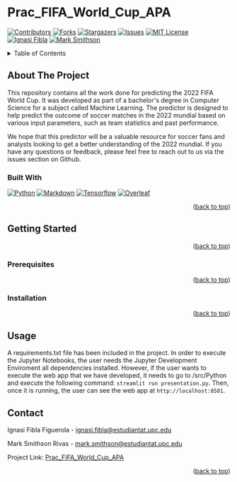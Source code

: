 # Prac_FIFA_World_Cup_APA

[![Contributors][contributors-shield]][contributors-url]
[![Forks][forks-shield]][forks-url]
[![Stargazers][stars-shield]][stars-url]
[![Issues][issues-shield]][issues-url]
[![MIT License][license-shield]][license-url]
[![Ignasi Fibla][linkedin-shield]][linkedin-url-ignasi]
[![Mark Smithson][linkedin-shield]][linkedin-url-mark]

<details>
  <summary>Table of Contents</summary>
  <ol>
    <li>
      <a href="#about-the-project">About The Project</a>
      <ul>
        <li><a href="#built-with">Built With</a></li>
      </ul>
    </li>
    <li>
      <a href="#getting-started">Getting Started</a>
      <ul>
        <li><a href="#prerequisites">Prerequisites</a></li>
        <li><a href="#installation">Installation</a></li>
      </ul>
    </li>
    <li><a href="#usage">Usage</a></li>
    <li><a href="#contact">Contact</a></li>
  </ol>
</details>

## About The Project

This repository contains all the work done for predicting the 2022 FIFA World Cup. It was developed as part of a bachelor's degree in Computer Science for a subject called Machine Learning. The predictor is designed to help predict the outcome of soccer matches in the 2022 mundial based on various input parameters, such as team statistics and past performance.

We hope that this predictor will be a valuable resource for soccer fans and analysts looking to get a better understanding of the 2022 mundial. If you have any questions or feedback, please feel free to reach out to us via the issues section on Github.

### Built With

[![Python][python-badge]][python-url]
[![Markdown][markdown-badge]][markdown-url]
[![Tensorflow][tensorflow-badge]][tensorflow-url]
[![Overleaf][overleaf-badge]][overleaf-url]

<p align="right">(<a href="#readme-top">back to top</a>)</p>

## Getting Started 

<p align="right">(<a href="#readme-top">back to top</a>)</p>

### Prerequisites

<p align="right">(<a href="#readme-top">back to top</a>)</p>

### Installation

<p align="right">(<a href="#readme-top">back to top</a>)</p>

## Usage

A requirements.txt file has been included in the project. In order to execute the Jupyter Notebooks, the user needs the Jupyter Development Enviroment all dependencies installed. However, if the user wants to execute the web app that we have developed, it needs to go to /src/Python and execute the following command: `streamlit run presentation.py`. Then, once it is running, the user can see the web app at `http://localhost:8501`.

## Contact

Ignasi Fibla Figuerola - ignasi.fibla@estudiantat.upc.edu

Mark Smithson Rivas - mark.smithson@estudiantat.upc.edu

Project Link: [Prac_FIFA_World_Cup_APA](https://github.com/IFibla/Prac_FIFA_World_Cup_APA)

<p align="right">(<a href="#readme-top">back to top</a>)</p>

[contributors-shield]: https://img.shields.io/github/contributors/IFibla/Prac_FIFA_World_Cup_APA.svg?style=for-the-badge
[contributors-url]: https://github.com/IFibla/Prac_FIFA_World_Cup_APA/graphs/contributors
[forks-shield]: https://img.shields.io/github/forks/IFibla/Prac_FIFA_World_Cup_APA.svg?style=for-the-badge
[forks-url]: https://github.com/IFibla/Prac_FIFA_World_Cup_APA/network/members
[stars-shield]: https://img.shields.io/github/stars/IFibla/Prac_FIFA_World_Cup_APA.svg?style=for-the-badge
[stars-url]: https://github.com/IFibla/Prac_FIFA_World_Cup_APA/stargazers
[issues-shield]: https://img.shields.io/github/issues/IFibla/Prac_FIFA_World_Cup_APA.svg?style=for-the-badge
[issues-url]: https://github.com/IFibla/Prac_FIFA_World_Cup_APA/issues
[license-shield]: https://img.shields.io/github/license/IFibla/Prac_FIFA_World_Cup_APA.svg?style=for-the-badge
[license-url]: https://github.com/IFibla/Prac_FIFA_World_Cup_APA/blob/master/LICENSE
[linkedin-shield]: https://img.shields.io/badge/-LinkedIn-black.svg?style=for-the-badge&logo=linkedin&colorB=555
[linkedin-url-ignasi]: https://www.linkedin.com/in/ignasi-fibla-figuerola/
[linkedin-url-mark]: https://www.linkedin.com/in/mark-smithson-746ab4215/

[python-badge]: https://img.shields.io/badge/Python-3776AB?style=for-the-badge&logo=python&logoColor=white
[python-url]: https://www.python.org

[markdown-badge]: https://img.shields.io/badge/Markdown-000000?style=for-the-badge&logo=markdown&logoColor=white
[markdown-url]: https://www.markdownguide.org

[tensorflow-badge]: https://img.shields.io/badge/TensorFlow-FF6F00?style=for-the-badge&logo=tensorflow&logoColor=white
[tensorflow-url]: https://www.tensorflow.org

[overleaf-badge]: https://img.shields.io/badge/Overleaf-47A141?style=for-the-badge&logo=Overleaf&logoColor=white
[overleaf-url]: https://www.overleaf.com

